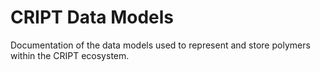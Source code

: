 # CRIPT Data Models

Documentation of the data models used to represent and store polymers within
the CRIPT ecosystem.

